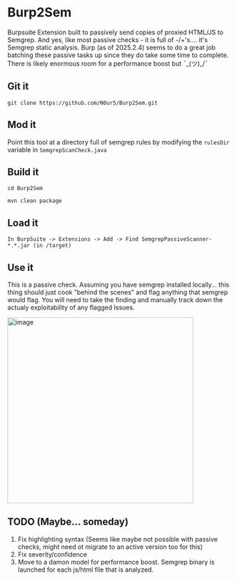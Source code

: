 # Burp2Sem
Burpsuite Extension built to passively send copies of proxied HTML/JS to Semgrep. And yes, like most passive checks - it is full of -/+'s.... it's Semgrep static analysis. Burp (as of 2025.2.4) seems to do a great job batching these passive tasks up since they do take some time to complete. There is likely enormous room for a performance boost but  ¯\_(ツ)_/¯

## Git it
`git clone https://github.com/N0ur5/Burp2Sem.git`

## Mod it
Point this tool at a directory full of semgrep rules by modifying the `rulesDir` variable in `SemgrepScanCheck.java`

## Build it
`cd Burp2Sem`

`mvn clean package`

## Load it
`In BurpSuite -> Extensions -> Add -> Find SemgrepPassiveScanner-*.*.jar (in /target)`

## Use it
This is a passive check. Assuming you have semgrep installed locally... this thing should just cook "behind the scenes" and flag anything that semgrep would flag. You will need to take the finding and manually track down the actualy exploitability of any flagged Issues.

<img width="416" alt="image" src="https://github.com/user-attachments/assets/6b302ae7-834a-445f-856b-92047ce87326" />

## TODO (Maybe... someday)
1. Fix highlighting syntax (Seems like maybe not possible with passive checks, might need ot migrate to an active version too for this)
2. Fix severity/confidence
3. Move to a damon model for performance boost. Semgrep binary is launched for each js/html file that is analyzed. 
